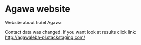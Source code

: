 # Agawa website
Website about hotel Agawa

Contact data was changed. If you want look at results click link: http://agawaleba-pl.stackstaging.com/ 
